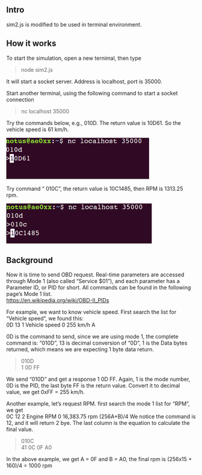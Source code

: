 ## Intro
sim2.js is modified to be used in terminal environment.  


## How it works       
To start the simulation, open a new ternimal, then type   
>node sim2.js  

It will start a socket server. Address is localhost, port is 35000.  

Start another terminal, using the following command to start a socket connection  
>nc localhost 35000  

Try the commands below, e.g., 010D. The return value is 10D61. So the vehicle speed is 61 km/h.  
    
![alt text](obdc1.png)

Try command “ 010C”, the return value is 10C1485, then RPM is 1313.25 rpm.   
  
![alt text](obdc2.png)

## Background

Now it is time to send OBD request. Real-time parameters are accessed through Mode 1 (also called “Service $01”), and each parameter has a Parameter ID, or PID for short. All commands can be found in the following page’s Mode 1 list.   
https://en.wikipedia.org/wiki/OBD-II_PIDs

For example, we want to know vehicle speed. First search the list for “Vehicle speed”, we found this:  
0D	13	1	Vehicle speed	0	255	km/h	A

0D is the command to send, since we are using mode 1, the complete command is: “010D”, 13 is decimal conversion of “0D”, 1 is the Data bytes returned, which means we are expecting 1 byte data return.   

>010D  
1 0D FF  

We send “010D” and get a response 1 0D FF. Again, 1 is the mode number, 0D is the PID, the last byte FF is the return value. Convert it to decimal value, we get 0xFF = 255 km/h.  

Another example, let’s request RPM. first search the mode 1 list for “RPM”, we get   
0C	12	2	Engine RPM	0	16,383.75	rpm	(256A+B)/4
We notice the command is 12, and it will return 2 bye. The last column is the equation to calculate the final value.   

>010C  
41 0C 0F A0  

In the above example, we get A = 0F and B = A0, the final rpm is (256x15 + 160)/4 = 1000 rpm  



